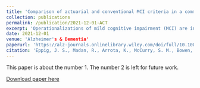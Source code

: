 ```yaml
---
title: 'Comparison of actuarial and conventional MCI criteria in a community‐based prospective cohort study: The Adult Changes in Thought (ACT) study'
collection: publications
permalink: /publication/2021-12-01-ACT
excerpt: 'Operationalizations of mild cognitive impairment (MCI) are inconsistent. Actuarial criteria have been proposed to improve accuracy. We investigated dementia and Alzheimer’s disease (AD) conversion for conventional versus actuarial MCI criteria in a community‐based prospective cohort study.'
date: 2021-12-01
venue: 'Alzheimer's & Dementia'
paperurl: 'https://alz-journals.onlinelibrary.wiley.com/doi/full/10.1002/alz.056303'
citation: 'Eppig, J. S., Madan, R., Arrota, K., McCurry, S. M., Bowen, J. D., McCormick, W., ... & Trittschuh, E. H. (2021). Comparison of actuarial and conventional MCI criteria in a community‐based prospective cohort study: The Adult Changes in Thought (ACT) study. Alzheimer's & Dementia, 17, e056303.'
---
```

This paper is about the number 1. The number 2 is left for future work.

[Download paper here](https://alz-journals.onlinelibrary.wiley.com/doi/full/10.1002/alz.056303)
